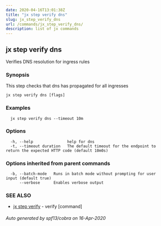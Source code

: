 ```yaml
---
date: 2020-04-16T13:01:38Z
title: "jx step verify dns"
slug: jx_step_verify_dns
url: /commands/jx_step_verify_dns/
description: list of jx commands
---
```

## jx step verify dns

Verifies DNS resolution for ingress rules

### Synopsis

This step checks that dns has propagated for all ingresses

```
jx step verify dns [flags]
```

### Examples

```
  jx step verify dns --timeout 10m
```

### Options

```
  -h, --help               help for dns
  -t, --timeout duration   The default timeout for the endpoint to return the expected HTTP code (default 10m0s)
```

### Options inherited from parent commands

```
  -b, --batch-mode   Runs in batch mode without prompting for user input (default true)
      --verbose      Enables verbose output
```

### SEE ALSO

* [jx step verify](/commands/jx_step_verify/)	 - verify [command]

###### Auto generated by spf13/cobra on 16-Apr-2020
